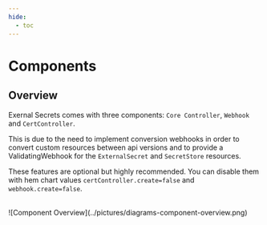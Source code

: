 ```yaml
---
hide:
  - toc
---
```


# Components

## Overview

Exernal Secrets comes with three components: `Core Controller`, `Webhook` and `CertController`.

This is due to the need to implement conversion webhooks in order to convert custom resources between api versions and
to provide a ValidatingWebhook for the `ExternalSecret` and `SecretStore` resources.

These features are optional but highly recommended. You can disable them with hem chart values `certController.create=false` and `webhook.create=false`.

<br/>
![Component Overview](../pictures/diagrams-component-overview.png)